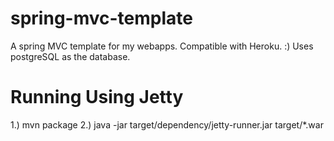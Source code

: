 spring-mvc-template
===================

A spring MVC template for my webapps. Compatible with Heroku. :) Uses postgreSQL as the database.

Running Using Jetty
===================
1.) mvn package
2.) java -jar target/dependency/jetty-runner.jar target/*.war



